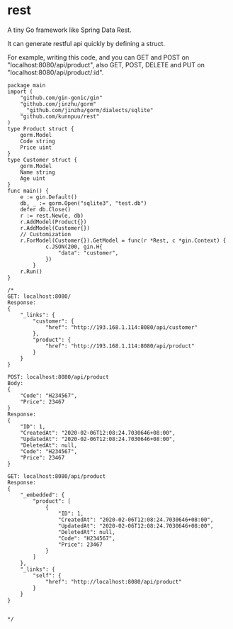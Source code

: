 # rest
A tiny Go framework like Spring Data Rest.

It can generate restful api quickly by defining a struct.

For example, writing this code, and you can GET and POST on "localhost:8080/api/product",
also GET, POST, DELETE and PUT on "localhost:8080/api/product/:id".

    package main
    import (
	    "github.com/gin-gonic/gin"
	    "github.com/jinzhu/gorm"
	    _ "github.com/jinzhu/gorm/dialects/sqlite"
	    "github.com/kunnpuu/rest"
    )
    type Product struct {
	    gorm.Model
	    Code string
	    Price uint
    }
    type Customer struct {
	    gorm.Model
	    Name string
	    Age uint
    }
    func main() {
	    e := gin.Default()
	    db, _ := gorm.Open("sqlite3", "test.db")
	    defer db.Close()
	    r := rest.New(e, db)
	    r.AddModel(Product{})
	    r.AddModel(Customer{})
	    // Customization
	    r.ForModel(Customer{}).GetModel = func(r *Rest, c *gin.Context) {
        		c.JSON(200, gin.H{
        			"data": "customer",
        		})
        	}
	    r.Run()
    }
    
    /*
    GET: localhost:8080/
    Response:
    {
        "_links": {
            "customer": {
                "href": "http://193.168.1.114:8080/api/customer"
            },
            "product": {
                "href": "http://193.168.1.114:8080/api/product"
            }
        }
    }
    
    POST: localhost:8080/api/product
    Body:
    {
        "Code": "H234567",
        "Price": 23467
    }
    Response:
    {
        "ID": 1,
        "CreatedAt": "2020-02-06T12:08:24.7030646+08:00",
        "UpdatedAt": "2020-02-06T12:08:24.7030646+08:00",
        "DeletedAt": null,
        "Code": "H234567",
        "Price": 23467
    }
    
    GET: localhost:8080/api/product
    Response:
    {
        "_embedded": {
            "product": [
                {
                    "ID": 1,
                    "CreatedAt": "2020-02-06T12:08:24.7030646+08:00",
                    "UpdatedAt": "2020-02-06T12:08:24.7030646+08:00",
                    "DeletedAt": null,
                    "Code": "H234567",
                    "Price": 23467
                }
            ]
        },
        "_links": {
            "self": {
                "href": "http://localhost:8080/api/product"
            }
        }
    }
    

    */

